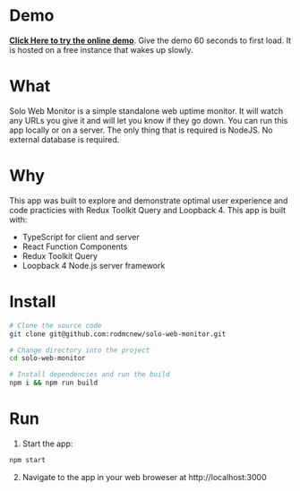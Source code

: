 # Demo
**[Click Here to try the online demo](https://solo-web-monitor.herokuapp.com/demo/reset-database-and-redirect-home)**. Give the demo 60 seconds to first load. It is hosted on a free instance that wakes up slowly.

# What

Solo Web Monitor is a simple standalone web uptime monitor. It will watch any URLs you give it and will let you know if they go down. You can run this app locally or on a server. The only thing that is required is NodeJS. No external database is required.

# Why
This app was built to explore and demonstrate optimal user experience and code practicies with Redux Toolkit Query and Loopback 4. This app is built with:
- TypeScript for client and server
- React Function Components
- Redux Toolkit Query
- Loopback 4 Node.js server framework

# Install
```bash
# Clone the source code
git clone git@github.com:rodmcnew/solo-web-monitor.git

# Change directory into the project
cd solo-web-monitor

# Install dependencies and run the build
npm i && npm run build
```

# Run
1) Start the app:
```bash
npm start
```
2) Navigate to the app in your web broweser at http://localhost:3000

